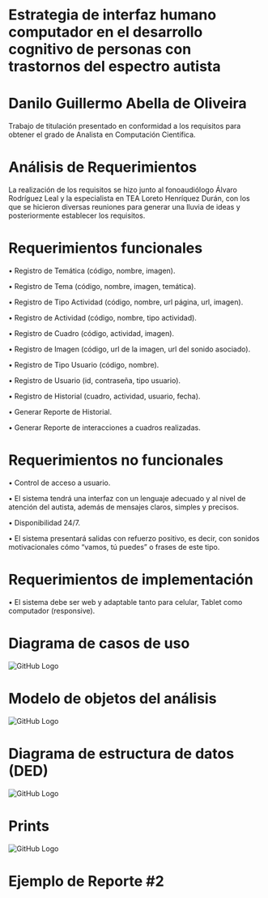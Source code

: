 # Estrategia de interfaz humano computador en el desarrollo cognitivo de personas con trastornos del espectro autista
# Danilo Guillermo Abella de Oliveira

Trabajo de titulación presentado en conformidad a los requisitos para obtener el grado de Analista en Computación Científica.

# Análisis de Requerimientos

La realización de los requisitos se hizo junto al fonoaudiólogo Álvaro Rodríguez Leal y la especialista en TEA Loreto Henríquez Durán, con los que se hicieron diversas reuniones para generar una lluvia de ideas y posteriormente establecer los requisitos.

# Requerimientos funcionales

•	Registro de Temática (código, nombre, imagen).

•	Registro de Tema (código, nombre, imagen, temática).

•	Registro de Tipo Actividad (código, nombre, url página, url, imagen).

•	Registro de Actividad (código, nombre, tipo actividad).

•	Registro de Cuadro (código, actividad, imagen).

•	Registro de Imagen (código, url de la imagen, url del sonido asociado).

•	Registro de Tipo Usuario (código, nombre).

•	Registro de Usuario (id, contraseña, tipo usuario).

•	Registro de Historial (cuadro, actividad, usuario, fecha).

•	Generar Reporte de Historial.

•	Generar Reporte de interacciones a cuadros realizadas.

# Requerimientos no funcionales

•	Control de acceso a usuario.

•	El sistema tendrá una interfaz con un lenguaje adecuado y al nivel de atención del autista, además de mensajes claros, simples y precisos.

•	Disponibilidad 24/7.

•	El sistema presentará salidas con refuerzo positivo, es decir, con sonidos motivacionales cómo “vamos, tú puedes” o frases de este tipo.

# Requerimientos de implementación

•	El sistema debe ser web y adaptable tanto para celular, Tablet como computador (responsive).


# Diagrama de casos de uso

![GitHub Logo](Imagenes/InGame.png)

# Modelo de objetos del análisis

![GitHub Logo](Imagenes/InGame.png)

# Diagrama de estructura de datos (DED)

![GitHub Logo](Imagenes/InGame.png)

# Prints

![GitHub Logo](Imagenes/InGame.png)

# Ejemplo de Reporte #2
